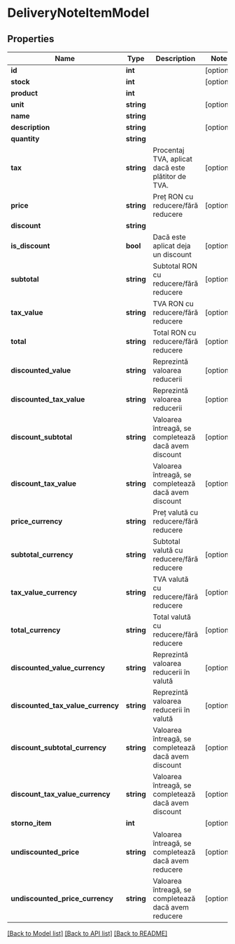 # DeliveryNoteItemModel

## Properties
Name | Type | Description | Notes
------------ | ------------- | ------------- | -------------
**id** | **int** |  | [optional] 
**stock** | **int** |  | [optional] 
**product** | **int** |  | 
**unit** | **string** |  | [optional] 
**name** | **string** |  | 
**description** | **string** |  | [optional] 
**quantity** | **string** |  | 
**tax** | **string** | Procentaj TVA, aplicat dacă este plătitor de TVA. | [optional] 
**price** | **string** | Preț RON cu reducere/fără reducere | [optional] 
**discount** | **string** |  | 
**is_discount** | **bool** | Dacă este aplicat deja un discount | [optional] 
**subtotal** | **string** | Subtotal RON cu reducere/fără reducere | [optional] 
**tax_value** | **string** | TVA RON cu reducere/fără reducere | [optional] 
**total** | **string** | Total RON cu reducere/fără reducere | [optional] 
**discounted_value** | **string** | Reprezintă valoarea reducerii | [optional] 
**discounted_tax_value** | **string** | Reprezintă valoarea reducerii | [optional] 
**discount_subtotal** | **string** | Valoarea întreagă, se completează dacă avem discount | [optional] 
**discount_tax_value** | **string** | Valoarea întreagă, se completează dacă avem discount | [optional] 
**price_currency** | **string** | Preț valută cu reducere/fără reducere | 
**subtotal_currency** | **string** | Subtotal valută cu reducere/fără reducere | [optional] 
**tax_value_currency** | **string** | TVA valută cu reducere/fără reducere | [optional] 
**total_currency** | **string** | Total valută cu reducere/fără reducere | [optional] 
**discounted_value_currency** | **string** | Reprezintă valoarea reducerii în valută | [optional] 
**discounted_tax_value_currency** | **string** | Reprezintă valoarea reducerii în valută | [optional] 
**discount_subtotal_currency** | **string** | Valoarea întreagă, se completează dacă avem discount | [optional] 
**discount_tax_value_currency** | **string** | Valoarea întreagă, se completează dacă avem discount | [optional] 
**storno_item** | **int** |  | [optional] 
**undiscounted_price** | **string** | Valoarea întreagă, se completează dacă avem reducere | [optional] 
**undiscounted_price_currency** | **string** | Valoarea întreagă, se completează dacă avem reducere | [optional] 

[[Back to Model list]](../README.md#documentation-for-models) [[Back to API list]](../README.md#documentation-for-api-endpoints) [[Back to README]](../README.md)


